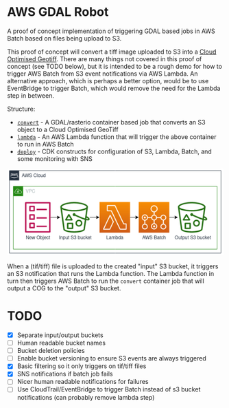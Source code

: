 # AWS GDAL Robot
A proof of concept implementation of triggering GDAL based jobs in AWS Batch based on files being upload to S3.

This proof of concept will convert a tiff image uploaded to S3 into a [Cloud Optimised Geotiff](https://www.cogeo.org/). There are many things not covered in this proof of concept (see TODO below), but it is intended to be a rough demo for how to trigger AWS Batch from S3 event notifications via AWS Lambda. An alternative approach, which is perhaps a better option, would be to use EventBridge to trigger Batch, which would remove the need for the Lambda step in between. 

Structure:
* [`convert`](convert/) - A GDAL/rasterio container based job that converts an S3 object to a Cloud Optimised GeoTiff
* [`lambda`](lambda/) - An AWS Lambda function that will trigger the above container to run in AWS Batch
* [`deploy`](deploy/) - CDK constructs for configuration of S3, Lambda, Batch, and some monitoring with SNS

![AWS Diagram](diagram.png)

When a (tif/tiff) file is uploaded to the created "input" S3 bucket, it triggers an S3 notification that runs the Lambda function. The Lambda function in turn then triggers AWS Batch to run the `convert` container job that will output a COG to the "output" S3 bucket.

# TODO

- [x] Separate input/output buckets
- [ ] Human readable bucket names
- [ ] Bucket deletion policies
- [ ] Enable bucket versioning to ensure S3 events are always triggered
- [x] Basic filtering so it only triggers on tif/tiff files
- [x] SNS notifications if batch job fails
- [ ] Nicer human readable notifications for failures
- [ ] Use CloudTrail/EventBridge to trigger Batch instead of s3 bucket notifications (can probably remove lambda step)
